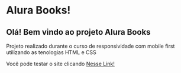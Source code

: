 <h1> Alura Books! </h1>
<h2>Olá! Bem vindo ao projeto Alura Books </h2>
<p>Projeto realizado durante o curso de responsividade com mobile first utilizando as tenologias  HTML e CSS<br><p>
<p>Você pode testar o site clicando <a href="https://b4d-sekt0r.github.io/alura-books/">Nesse Link!</a></p>
